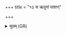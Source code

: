 +++
title = "१३ स ऋतूनां पाशान्"

+++
<details><summary>मूलम् (GR)</summary>

(…) । +++(see 1abcd)+++  
स ऋतूनां पाशान् (…) ॥ +++(see 1(e)fg)+++
</details>